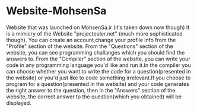 # Website-MohsenSa
Website that was launched on MohsenSa.ir (it's taken down now though)
It is a mimicry of the Website "projecteuler.net" (much more sophisticated though).
You can create an account,change your profile info from the "Profile" section of the website.
From the "Questions" section of the website, you can see programming challanges which you should find the answers to.
From the "Compiler" section of the website, you can write your code in any programming language you'd like and run it.In the compiler you can choose whether you want to write the code for a question(presented in the website) or you'd just like to code something irrelevant.If you choose to program for a question(presented in the website) and your code generates the right answer to the question, then in the "Answers" section of the website, the correct answer to the question(which you obtained) will be displayed.
